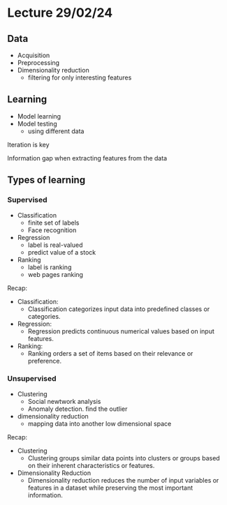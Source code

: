 # Lecture 29/02/24

## Data

- Acquisition
- Preprocessing
- Dimensionality reduction
  - filtering for only interesting features
 
## Learning

- Model learning
- Model testing
  - using different data
 
Iteration is key

Information gap when extracting features from the data

## Types of learning

### Supervised
- Classification 
  - finite set of labels 
  - Face recognition
- Regression
  - label is real-valued
  - predict value of a stock
- Ranking
  - label is ranking
  - web pages ranking

Recap:
- Classification:
  - Classification categorizes input data into predefined classes or
  categories.
- Regression:
  - Regression predicts continuous numerical values based on input
  features.
- Ranking:
  - Ranking orders a set of items based on their relevance or preference.
 
### Unsupervised

- Clustering
  - Social newtwork analysis 
  - Anomaly detection. find the outlier
- dimensionality reduction
  -  mapping data into another low dimensional space 

Recap:
- Clustering
  - Clustering groups similar data points into clusters or groups
    based on their inherent characteristics or features.
- Dimensionality Reduction
  - Dimensionality reduction reduces the number of input variables
    or features in a dataset while preserving the most important
    information.
